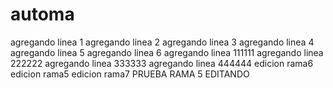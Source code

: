 # automa
agregando linea 1
agregando linea 2
agregando linea 3
agregando linea 4
agregando linea 5
agregando linea 6
agregando linea 111111
agregando linea 222222
agregando linea 333333
agregando linea 444444
edicion rama6
edicion rama5
edicion rama7
PRUEBA RAMA 5 EDITANDO
